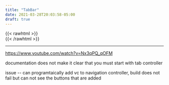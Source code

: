 ```yaml
---
title: "TabBar"
date: 2021-03-28T20:03:58-05:00
draft: true
---
```

{{< rawhtml >}}
<br />
{{< /rawhtml >}}

***
https://www.youtube.com/watch?v=Nx3qPQ_qOFM

documentation does not make it clear that you must start with tab controller

issue --
can programtaically add vc to navigation controller, build does not fail but can not see the buttons that are added
